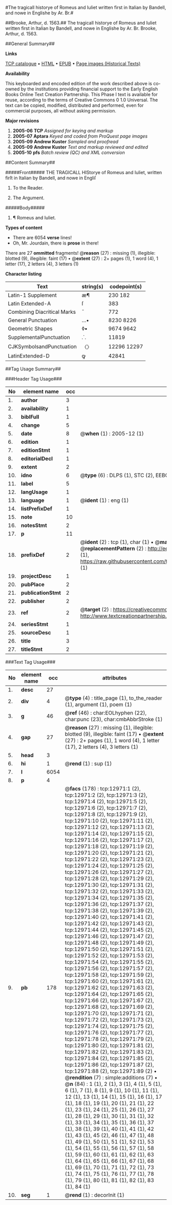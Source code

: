 #The tragicall historye of Romeus and Iuliet written first in Italian  by Bandell, and nowe in Englishe by Ar. Br.#

##Brooke, Arthur, d. 1563.##
The tragicall historye of Romeus and Iuliet written first in Italian  by Bandell, and nowe in Englishe by Ar. Br.
Brooke, Arthur, d. 1563.

##General Summary##

**Links**

[TCP catalogue](http://www.ota.ox.ac.uk/tcp/)  • 
[HTML](http://tei.it.ox.ac.uk/tcp/Texts-HTML/free/A03/A03435.html)  • 
[EPUB](http://tei.it.ox.ac.uk/tcp/Texts-EPUB/free/A03/A03435.epub) • 
[Page images (Historical Texts)](https://data.historicaltexts.jisc.ac.uk/view?pubId=eebo-99847907e&pageId=eebo-99847907e-12971-1)

**Availability**

This keyboarded and encoded edition of the
	       work described above is co-owned by the institutions
	       providing financial support to the Early English Books
	       Online Text Creation Partnership. This Phase I text is
	       available for reuse, according to the terms of Creative
	       Commons 0 1.0 Universal. The text can be copied,
	       modified, distributed and performed, even for
	       commercial purposes, all without asking permission.

**Major revisions**

1. __2005-06__ __TCP__ *Assigned for keying and markup*
1. __2005-07__ __Aptara__ *Keyed and coded from ProQuest page images*
1. __2005-09__ __Andrew Kuster__ *Sampled and proofread*
1. __2005-09__ __Andrew Kuster__ *Text and markup reviewed and edited*
1. __2005-10__ __pfs__ *Batch review (QC) and XML conversion*

##Content Summary##

#####Front#####
THE TRAGICALL HIStorye
of Romeus and Iuliet, written
firſt in Italian by Bandell,
and nowe in Engliſ
1. To the Reader.

1. The Argument.

#####Body#####

1. ¶ Romeus and Iuliet.

**Types of content**

  * There are 6054 **verse** lines!
  * Oh, Mr. Jourdain, there is **prose** in there!

There are 27 **ommitted** fragments! 
 @__reason__ (27) : missing (1), illegible: blotted (9), illegible: faint (17)  •  @__extent__ (27) : 2+ pages (1), 1 word (4), 1 letter (17), 2 letters (4), 3 letters (1)

**Character listing**


|Text|string(s)|codepoint(s)|
|---|---|---|
|Latin-1 Supplement|æ¶|230 182|
|Latin Extended-A|ſ|383|
|Combining             Diacritical Marks|̄|772|
|General Punctuation|…•|8230 8226|
|Geometric Shapes|◊▪|9674 9642|
|SupplementalPunctuation|⸫|11819|
|CJKSymbolsandPunctuation|〈〉|12296 12297|
|LatinExtended-D|ꝙ|42841|

##Tag Usage Summary##

###Header Tag Usage###

|No|element name|occ|attributes|
|---|---|---|---|
|1.|__author__|3||
|2.|__availability__|1||
|3.|__biblFull__|1||
|4.|__change__|5||
|5.|__date__|8| @__when__ (1) : 2005-12 (1)|
|6.|__edition__|1||
|7.|__editionStmt__|1||
|8.|__editorialDecl__|1||
|9.|__extent__|2||
|10.|__idno__|6| @__type__ (6) : DLPS (1), STC (2), EEBO-CITATION (1), PROQUEST (1), VID (1)|
|11.|__label__|5||
|12.|__langUsage__|1||
|13.|__language__|1| @__ident__ (1) : eng (1)|
|14.|__listPrefixDef__|1||
|15.|__note__|10||
|16.|__notesStmt__|2||
|17.|__p__|11||
|18.|__prefixDef__|2| @__ident__ (2) : tcp (1), char (1)  •  @__matchPattern__ (2) : ([0-9\-]+):([0-9IVX]+) (1), (.+) (1)  •  @__replacementPattern__ (2) : http://eebo.chadwyck.com/downloadtiff?vid=$1&page=$2 (1), https://raw.githubusercontent.com/textcreationpartnership/Texts/master/tcpchars.xml#$1 (1)|
|19.|__projectDesc__|1||
|20.|__pubPlace__|2||
|21.|__publicationStmt__|2||
|22.|__publisher__|2||
|23.|__ref__|2| @__target__ (2) : https://creativecommons.org/publicdomain/zero/1.0/ (1), http://www.textcreationpartnership.org/docs/. (1)|
|24.|__seriesStmt__|1||
|25.|__sourceDesc__|1||
|26.|__title__|3||
|27.|__titleStmt__|2||


###Text Tag Usage###

|No|element name|occ|attributes|
|---|---|---|---|
|1.|__desc__|27||
|2.|__div__|4| @__type__ (4) : title_page (1), to_the_reader (1), argument (1), poem (1)|
|3.|__g__|46| @__ref__ (46) : char:EOLhyphen (22), char:punc (23), char:cmbAbbrStroke (1)|
|4.|__gap__|27| @__reason__ (27) : missing (1), illegible: blotted (9), illegible: faint (17)  •  @__extent__ (27) : 2+ pages (1), 1 word (4), 1 letter (17), 2 letters (4), 3 letters (1)|
|5.|__head__|3||
|6.|__hi__|1| @__rend__ (1) : sup (1)|
|7.|__l__|6054||
|8.|__p__|4||
|9.|__pb__|178| @__facs__ (178) : tcp:12971:1 (2), tcp:12971:2 (2), tcp:12971:3 (2), tcp:12971:4 (2), tcp:12971:5 (2), tcp:12971:6 (2), tcp:12971:7 (2), tcp:12971:8 (2), tcp:12971:9 (2), tcp:12971:10 (2), tcp:12971:11 (2), tcp:12971:12 (2), tcp:12971:13 (2), tcp:12971:14 (2), tcp:12971:15 (2), tcp:12971:16 (2), tcp:12971:17 (2), tcp:12971:18 (2), tcp:12971:19 (2), tcp:12971:20 (2), tcp:12971:21 (2), tcp:12971:22 (2), tcp:12971:23 (2), tcp:12971:24 (2), tcp:12971:25 (2), tcp:12971:26 (2), tcp:12971:27 (2), tcp:12971:28 (2), tcp:12971:29 (2), tcp:12971:30 (2), tcp:12971:31 (2), tcp:12971:32 (2), tcp:12971:33 (2), tcp:12971:34 (2), tcp:12971:35 (2), tcp:12971:36 (2), tcp:12971:37 (2), tcp:12971:38 (2), tcp:12971:39 (2), tcp:12971:40 (2), tcp:12971:41 (2), tcp:12971:42 (2), tcp:12971:43 (2), tcp:12971:44 (2), tcp:12971:45 (2), tcp:12971:46 (2), tcp:12971:47 (2), tcp:12971:48 (2), tcp:12971:49 (2), tcp:12971:50 (2), tcp:12971:51 (2), tcp:12971:52 (2), tcp:12971:53 (2), tcp:12971:54 (2), tcp:12971:55 (2), tcp:12971:56 (2), tcp:12971:57 (2), tcp:12971:58 (2), tcp:12971:59 (2), tcp:12971:60 (2), tcp:12971:61 (2), tcp:12971:62 (2), tcp:12971:63 (2), tcp:12971:64 (2), tcp:12971:65 (2), tcp:12971:66 (2), tcp:12971:67 (2), tcp:12971:68 (2), tcp:12971:69 (2), tcp:12971:70 (2), tcp:12971:71 (2), tcp:12971:72 (2), tcp:12971:73 (2), tcp:12971:74 (2), tcp:12971:75 (2), tcp:12971:76 (2), tcp:12971:77 (2), tcp:12971:78 (2), tcp:12971:79 (2), tcp:12971:80 (2), tcp:12971:81 (2), tcp:12971:82 (2), tcp:12971:83 (2), tcp:12971:84 (2), tcp:12971:85 (2), tcp:12971:86 (2), tcp:12971:87 (2), tcp:12971:88 (2), tcp:12971:89 (2)  •  @__rendition__ (7) : simple:additions (7)  •  @__n__ (84) : 1 (1), 2 (1), 3 (1), 4 (1), 5 (1), 6 (1), 7 (1), 8 (1), 9 (1), 10 (1), 11 (1), 12 (1), 13 (1), 14 (1), 15 (1), 16 (1), 17 (1), 18 (1), 19 (1), 20 (1), 21 (1), 22 (1), 23 (1), 24 (1), 25 (1), 26 (1), 27 (1), 28 (1), 29 (1), 30 (1), 31 (1), 32 (1), 33 (1), 34 (1), 35 (1), 36 (1), 37 (1), 38 (1), 39 (1), 40 (1), 41 (1), 42 (1), 43 (1), 45 (2), 46 (1), 47 (1), 48 (1), 49 (1), 50 (1), 51 (1), 52 (1), 53 (1), 54 (1), 55 (1), 56 (1), 57 (1), 58 (1), 59 (1), 60 (1), 61 (1), 62 (1), 63 (1), 64 (1), 65 (1), 66 (1), 67 (1), 68 (1), 69 (1), 70 (1), 71 (1), 72 (1), 73 (1), 74 (1), 75 (1), 76 (1), 77 (1), 78 (1), 79 (1), 80 (1), 81 (1), 82 (1), 83 (1), 84 (1)|
|10.|__seg__|1| @__rend__ (1) : decorInit (1)|
